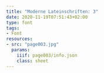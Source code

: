 ```yaml
---
title: "Moderne Lateinschriften: 3"
date: 2020-11-19T07:51:43+02:00
type: font
tags:
- Font
resources:
- src: "page003.jpg"
  params:
    iiif: page003/info.json
    class: sheet
---
```


